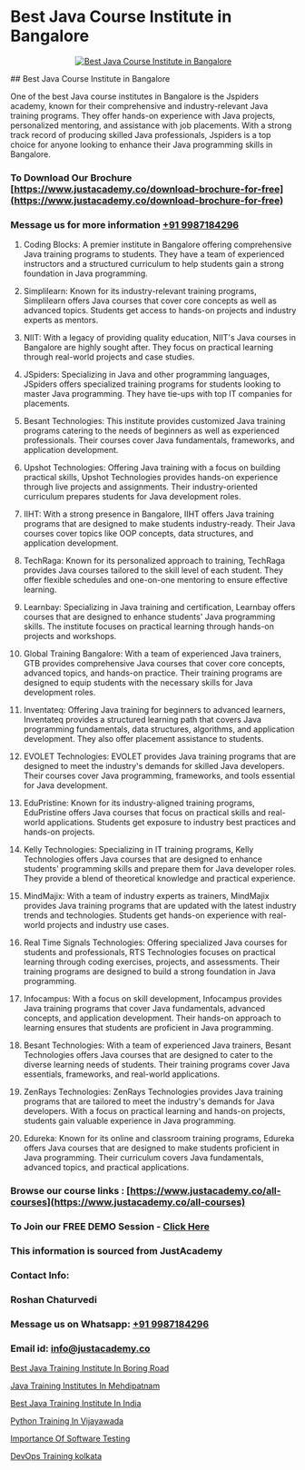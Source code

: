 # Best Java Course Institute in Bangalore

<p align="center">
  <a href="https://justacademy.co/course-detail/core-java-training">
    <img src="https://justacademy.co/storage2/course_image/1677245426_course_image.webp" alt="Best Java Course Institute in Bangalore">
  </a>
</p>
## Best Java Course Institute in Bangalore

One of the best Java course institutes in Bangalore is the Jspiders academy, known for their comprehensive and industry-relevant Java training programs. They offer hands-on experience with Java projects, personalized mentoring, and assistance with job placements. With a strong track record of producing skilled Java professionals, Jspiders is a top choice for anyone looking to enhance their Java programming skills in Bangalore.
### To Download Our Brochure [https://www.justacademy.co/download-brochure-for-free](https://www.justacademy.co/download-brochure-for-free)
### Message us for more information [+91 9987184296](https://api.whatsapp.com/send?phone=919987184296)
1) Coding Blocks: A premier institute in Bangalore offering comprehensive Java training programs to students. They have a team of experienced instructors and a structured curriculum to help students gain a strong foundation in Java programming.

2) Simplilearn: Known for its industry-relevant training programs, Simplilearn offers Java courses that cover core concepts as well as advanced topics. Students get access to hands-on projects and industry experts as mentors.

3) NIIT: With a legacy of providing quality education, NIIT's Java courses in Bangalore are highly sought after. They focus on practical learning through real-world projects and case studies.

4) JSpiders: Specializing in Java and other programming languages, JSpiders offers specialized training programs for students looking to master Java programming. They have tie-ups with top IT companies for placements.

5) Besant Technologies: This institute provides customized Java training programs catering to the needs of beginners as well as experienced professionals. Their courses cover Java fundamentals, frameworks, and application development.

6) Upshot Technologies: Offering Java training with a focus on building practical skills, Upshot Technologies provides hands-on experience through live projects and assignments. Their industry-oriented curriculum prepares students for Java development roles.

7) IIHT: With a strong presence in Bangalore, IIHT offers Java training programs that are designed to make students industry-ready. Their Java courses cover topics like OOP concepts, data structures, and application development.

8) TechRaga: Known for its personalized approach to training, TechRaga provides Java courses tailored to the skill level of each student. They offer flexible schedules and one-on-one mentoring to ensure effective learning.

9) Learnbay: Specializing in Java training and certification, Learnbay offers courses that are designed to enhance students' Java programming skills. The institute focuses on practical learning through hands-on projects and workshops.

10) Global Training Bangalore: With a team of experienced Java trainers, GTB provides comprehensive Java courses that cover core concepts, advanced topics, and hands-on practice. Their training programs are designed to equip students with the necessary skills for Java development roles.

11) Inventateq: Offering Java training for beginners to advanced learners, Inventateq provides a structured learning path that covers Java programming fundamentals, data structures, algorithms, and application development. They also offer placement assistance to students.

12) EVOLET Technologies: EVOLET provides Java training programs that are designed to meet the industry's demands for skilled Java developers. Their courses cover Java programming, frameworks, and tools essential for Java development.

13) EduPristine: Known for its industry-aligned training programs, EduPristine offers Java courses that focus on practical skills and real-world applications. Students get exposure to industry best practices and hands-on projects.

14) Kelly Technologies: Specializing in IT training programs, Kelly Technologies offers Java courses that are designed to enhance students' programming skills and prepare them for Java developer roles. They provide a blend of theoretical knowledge and practical experience.

15) MindMajix: With a team of industry experts as trainers, MindMajix provides Java training programs that are updated with the latest industry trends and technologies. Students get hands-on experience with real-world projects and industry use cases.

16) Real Time Signals Technologies: Offering specialized Java courses for students and professionals, RTS Technologies focuses on practical learning through coding exercises, projects, and assessments. Their training programs are designed to build a strong foundation in Java programming.

17) Infocampus: With a focus on skill development, Infocampus provides Java training programs that cover Java fundamentals, advanced concepts, and application development. Their hands-on approach to learning ensures that students are proficient in Java programming.

18) Besant Technologies: With a team of experienced Java trainers, Besant Technologies offers Java courses that are designed to cater to the diverse learning needs of students. Their training programs cover Java essentials, frameworks, and real-world applications.

19) ZenRays Technologies: ZenRays Technologies provides Java training programs that are tailored to meet the industry's demands for Java developers. With a focus on practical learning and hands-on projects, students gain valuable experience in Java programming.

20) Edureka: Known for its online and classroom training programs, Edureka offers Java courses that are designed to make students proficient in Java programming. Their curriculum covers Java fundamentals, advanced topics, and practical applications.

### Browse our course links : [https://www.justacademy.co/all-courses](https://www.justacademy.co/all-courses) 
### To Join our FREE DEMO Session - [Click Here](https://www.justacademy.co/register-for-course-demo)


### This information is sourced from JustAcademy
### Contact Info:
### Roshan Chaturvedi
### Message us on Whatsapp: [+91 9987184296](https://api.whatsapp.com/send?phone=919987184296)
### Email id: [info@justacademy.co](mailto:info@justacademy.co)
                
[Best Java Training Institute In Boring Road](https://www.linkedin.com/pulse/best-java-training-institute-boring-road-justacademy-mumbai-lrbyc?trackingId=UTSaKUrPdYUIbZyc%2BaO%2BsQ%3D%3D&lipi=urn%3Ali%3Apage%3Ad_flagship3_showcase_admin%3B4hzOhjOyRsS4BMzXWRzbRw%3D%3D)

[Java Training Institutes In Mehdipatnam](https://www.linkedin.com/pulse/java-training-institutes-mehdipatnam-justacademy-bristol-cxkke?trackingId=M%2FuLU54QOX%2FZXou6cUOoDg%3D%3D&lipi=urn%3Ali%3Apage%3Ad_flagship3_company_admin%3B9IEH5La1R2e7WwLGeLcpkg%3D%3D)

[Best Java Training Institute In India](https://medium.com/@namusn/best-java-training-institute-in-india-bca0121c2b30)

[Python Training In Vijayawada](https://medium.com/@prempja40/python-training-in-vijayawada-192332b1276f)

[Importance Of Software Testing](https://justacademyin.github.io/justacademy/importance-of-software-testing)

[DevOps Training kolkata](https://justacademyin.github.io/justacademy/devops-training-kolkata)

